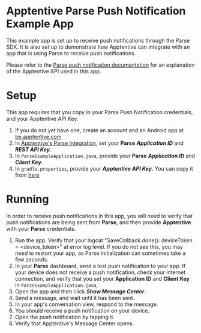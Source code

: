 # Apptentive Parse Push Notification Example App

This example app is set up to receive push notifications through the Parse SDK. It is also set up to demonstrate how Apptentive can integrate with an app that is using Parse to receive push notifications.

Please refer to the [Parse push notification documentation](http://www.apptentive.com/docs/android/integration/#setting-the-parse-device-token) for an explanation of the Apptentive API used in this app.

# Setup

This app requires that you copy in your Parse Push Notification credentials, and your Apptentive API Key.

1. If you do not yet have one, create an account and an Android app at [be.apptentive.com](https://be.apptentive.com)
2. In [Apptentive's Parse Integration](https://be.apptentive.com/apps/current/settings/integrations), set your **Parse** _**Application ID**_ and _**REST API Key**_.
3. In `ParseExampleApplication.java`, provide your **Parse** **_Application ID_** and **_Client Key_**.
2. In `gradle.properties`, provide your **_Apptentive API Key_**. You can copy it from [here](https://be.apptentive.com/apps/current/settings/api)

# Running

In order to receive push notifications in this app, you will need to verify that push notifications are being sent from **Parse**, and then provide **Apptentive** with your **Parse** credentials.

1. Run the app. Verify that your logcat "SaveCallback.done(): deviceToken = <device_token>" at error log level. If you do not see this, you may need to restart your app, as Parse initialization can sometimes take a few seconds.
2. In your **Parse** dashboard, send a test push notification to your app. If your device does not receive a push notification, check your internet connection, and verify that you set your **Application ID** and **Client Key** in `ParseExampleApplication.java`,
3. Open the app and then click _**Show Message Center**_.
4. Send a message, and wait until it has been sent.
6. In your app's conversation view, respond to the message.
7. You should receive a push notification on your device.
8. Open the push notification by tapping it.
9. Verify that Apptentive's Message Center opens.
